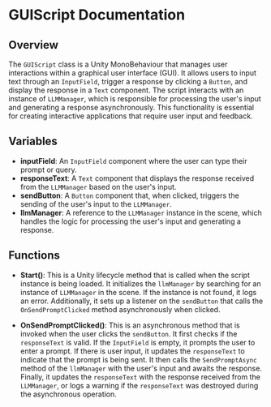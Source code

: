 # GUIScript Documentation

## Overview
The `GUIScript` class is a Unity MonoBehaviour that manages user interactions within a graphical user interface (GUI). It allows users to input text through an `InputField`, trigger a response by clicking a `Button`, and display the response in a `Text` component. The script interacts with an instance of `LLMManager`, which is responsible for processing the user's input and generating a response asynchronously. This functionality is essential for creating interactive applications that require user input and feedback.

## Variables

- **inputField**: An `InputField` component where the user can type their prompt or query.
- **responseText**: A `Text` component that displays the response received from the `LLMManager` based on the user's input.
- **sendButton**: A `Button` component that, when clicked, triggers the sending of the user's input to the `LLMManager`.
- **llmManager**: A reference to the `LLMManager` instance in the scene, which handles the logic for processing the user's input and generating a response.

## Functions

- **Start()**: This is a Unity lifecycle method that is called when the script instance is being loaded. It initializes the `llmManager` by searching for an instance of `LLMManager` in the scene. If the instance is not found, it logs an error. Additionally, it sets up a listener on the `sendButton` that calls the `OnSendPromptClicked` method asynchronously when clicked.

- **OnSendPromptClicked()**: This is an asynchronous method that is invoked when the user clicks the `sendButton`. It first checks if the `responseText` is valid. If the `InputField` is empty, it prompts the user to enter a prompt. If there is user input, it updates the `responseText` to indicate that the prompt is being sent. It then calls the `SendPromptAsync` method of the `llmManager` with the user's input and awaits the response. Finally, it updates the `responseText` with the response received from the `LLMManager`, or logs a warning if the `responseText` was destroyed during the asynchronous operation.